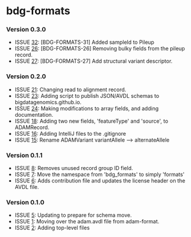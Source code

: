 # bdg-formats #

### Version 0.3.0 ###
* ISSUE [32](https://github.com/bigdatagenomics/bdg-formats/pull/32): [BDG-FORMATS-31] Added sampleId to Pileup
* ISSUE [26](https://github.com/bigdatagenomics/bdg-formats/pull/26): [BDG-FORMATS-26] Removing bulky fields from the pileup record.
* ISSUE [27](https://github.com/bigdatagenomics/bdg-formats/pull/27): [BDG-FORMATS-27] Add structural variant descriptor.

### Version 0.2.0 ###
* ISSUE [21](https://github.com/bigdatagenomics/bdg-formats/pull/21): Changing read to alignment record.
* ISSUE [23](https://github.com/bigdatagenomics/bdg-formats/pull/23): Adding script to publish JSON/AVDL schemas to bigdatagenomics.github.io.
* ISSUE [24](https://github.com/bigdatagenomics/bdg-formats/pull/24): Making modifications to array fields, and adding documentation.
* ISSUE [18](https://github.com/bigdatagenomics/bdg-formats/pull/18): Adding two new fields, 'featureType' and 'source', to ADAMRecord.
* ISSUE [16](https://github.com/bigdatagenomics/bdg-formats/pull/16): Adding IntelliJ files to the .gitignore
* ISSUE [15](https://github.com/bigdatagenomics/bdg-formats/pull/15): Rename ADAMVariant variantAllele --> alternateAllele

### Version 0.1.1 ###
* ISSUE [8](https://github.com/bigdatagenomics/bdg-formats/pull/8): Removes unused record group ID field.
* ISSUE [7](https://github.com/bigdatagenomics/bdg-formats/pull/7): Move the namespace from 'bdg_formats' to simply 'formats'
* ISSUE [6](https://github.com/bigdatagenomics/bdg-formats/pull/6): Adds contribution file and updates the license header on the AVDL file.

### Version 0.1.0 ###
* ISSUE [5](https://github.com/bigdatagenomics/bdg-formats/pull/5): Updating to prepare for schema move.
* ISSUE [1](https://github.com/bigdatagenomics/bdg-formats/pull/1): Moving over the adam.avdl file from adam-format.
* ISSUE [2](https://github.com/bigdatagenomics/bdg-formats/pull/2): Adding top-level files
